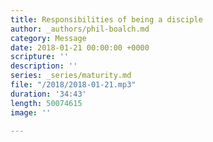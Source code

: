 ```yaml
---
title: Responsibilities of being a disciple
author: _authors/phil-boalch.md
category: Message
date: 2018-01-21 00:00:00 +0000
scripture: ''
description: ''
series: _series/maturity.md
file: "/2018/2018-01-21.mp3"
duration: '34:43'
length: 50074615
image: ''

---
```

